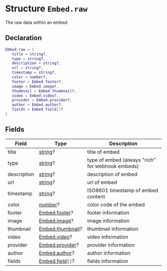 
# Structure `Embed.raw`

The raw data within an embed



## Declaration

```lua
Embed.raw = {
   title = string?,
   type = string?,
   description = string?,
   url = string?,
   timestamp = string?,
   color = number?,
   footer = Embed.footer?,
   image = Embed.image?,
   thumbnail = Embed.thumbnail?,
   video = Embed.video?,
   provider = Embed.provider?,
   author = Embed.author?,
   fields = Embed.field[]?
}
```

## Fields

| Field | Type | Description |
| ----- | ---- |------------ |
| title | [string](https://www.lua.org/pil/2.4.html)? | title of embed |
| type | [string](https://www.lua.org/pil/2.4.html)? | type of embed (always &quot;rich&quot; for webhook embeds) |
| description | [string](https://www.lua.org/pil/2.4.html)? | description of embed |
| url | [string](https://www.lua.org/pil/2.4.html)? | url of embed |
| timestamp | [string](https://www.lua.org/pil/2.4.html)? | ISO8601 timestamp of embed content |
| color | [number](https://www.lua.org/pil/2.3.html)? | color code of the embed |
| footer | [Embed.footer](../structures/Embed.footer.md)? | footer information |
| image | [Embed.image](../structures/Embed.image.md)? | image information |
| thumbnail | [Embed.thumbnail](../structures/Embed.thumbnail.md)? | thumbnail information |
| video | [Embed.video](../structures/Embed.video.md)? | video information |
| provider | [Embed.provider](../structures/Embed.provider.md)? | provider information |
| author | [Embed.author](../structures/Embed.author.md)? | author information |
| fields | [Embed.field](../structures/Embed.field.md)`[]`? | fields information |



